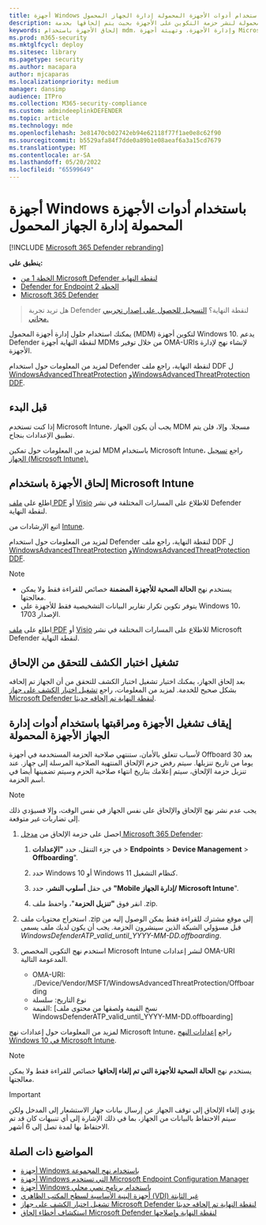 ```yaml
---
title: أجهزة Windows باستخدام أدوات الأجهزة المحمولة إدارة الجهاز المحمول
description: استخدم أدوات إدارة الجهاز الأجهزة المحمولة لنشر حزمة التكوين على الأجهزة بحيث يتم إلحاقها بخدمة Defender لنقطة النهاية.
keywords: إلحاق الأجهزة باستخدام mdm، وإدارة الأجهزة، وتهيئة أجهزة Microsoft Defender لنقطة النهاية، وأجهزة mdm
ms.prod: m365-security
ms.mktglfcycl: deploy
ms.sitesec: library
ms.pagetype: security
ms.author: macapara
author: mjcaparas
ms.localizationpriority: medium
manager: dansimp
audience: ITPro
ms.collection: M365-security-compliance
ms.custom: admindeeplinkDEFENDER
ms.topic: article
ms.technology: mde
ms.openlocfilehash: 3e81470cb02742eb94e62118f77f1ae0e8c62f90
ms.sourcegitcommit: b5529afa84f7dde0a89b1e08aeaf6a3a15cd7679
ms.translationtype: MT
ms.contentlocale: ar-SA
ms.lasthandoff: 05/20/2022
ms.locfileid: "65599649"
---
```

# <a name="onboard-windows-devices-using-mobile-device-management-tools"></a>أجهزة Windows باستخدام أدوات الأجهزة المحمولة إدارة الجهاز المحمول

[!INCLUDE [Microsoft 365 Defender rebranding](../../includes/microsoft-defender.md)]

**ينطبق على:**
- [الخطة 1 من Microsoft Defender لنقطة النهاية](https://go.microsoft.com/fwlink/p/?linkid=2154037)
- [Defender for Endpoint الخطة 2](https://go.microsoft.com/fwlink/p/?linkid=2154037)
- [Microsoft 365 Defender](https://go.microsoft.com/fwlink/?linkid=2118804)

> هل تريد تجربة Defender لنقطة النهاية؟ [التسجيل للحصول على إصدار تجريبي مجاني.](https://signup.microsoft.com/create-account/signup?products=7f379fee-c4f9-4278-b0a1-e4c8c2fcdf7e&ru=https://aka.ms/MDEp2OpenTrial?ocid=docs-wdatp-configureendpointsmdm-abovefoldlink)

يمكنك استخدام حلول إدارة أجهزة المحمول (MDM) لتكوين أجهزة Windows 10. يدعم Defender لنقطة النهاية أجهزة MDMs من خلال توفير OMA-URIs لإنشاء نهج لإدارة الأجهزة.


لمزيد من المعلومات حول استخدام Defender لنقطة النهاية، راجع ملف DDF ل [WindowsAdvancedThreatProtection](https://msdn.microsoft.com/library/windows/hardware/mt723296(v=vs.85).aspx) [وWindowsAdvancedThreatProtection DDF](https://msdn.microsoft.com/library/windows/hardware/mt723297(v=vs.85).aspx).

## <a name="before-you-begin"></a>قبل البدء

إذا كنت تستخدم Microsoft Intune، يجب أن يكون الجهاز MDM مسجلا. وإلا، فلن يتم تطبيق الإعدادات بنجاح.

لمزيد من المعلومات حول تمكين MDM باستخدام Microsoft Intune، راجع [تسجيل الجهاز (Microsoft Intune).](/mem/intune/enrollment/device-enrollment)

## <a name="onboard-devices-using-microsoft-intune"></a>إلحاق الأجهزة باستخدام Microsoft Intune

اطلع على [ملف PDF](https://download.microsoft.com/download/5/6/0/5609001f-b8ae-412f-89eb-643976f6b79c/mde-deployment-strategy.pdf) أو [Visio](https://download.microsoft.com/download/5/6/0/5609001f-b8ae-412f-89eb-643976f6b79c/mde-deployment-strategy.vsdx) للاطلاع على المسارات المختلفة في نشر Defender لنقطة النهاية.

اتبع الإرشادات من [Intune](/mem/intune/protect/advanced-threat-protection-configure#enable-microsoft-defender-for-endpoint-in-intune).


لمزيد من المعلومات حول استخدام Defender لنقطة النهاية، راجع ملف DDF ل [WindowsAdvancedThreatProtection](https://msdn.microsoft.com/library/windows/hardware/mt723296(v=vs.85).aspx) [وWindowsAdvancedThreatProtection DDF](https://msdn.microsoft.com/library/windows/hardware/mt723297(v=vs.85).aspx).

> [!NOTE]
>
> - يستخدم نهج **الحالة الصحية للأجهزة المضمنة** خصائص للقراءة فقط ولا يمكن معالجتها.
> - يتوفر تكوين تكرار تقارير البيانات التشخيصية فقط للأجهزة على Windows 10، الإصدار 1703.


اطلع على [ملف PDF](https://download.microsoft.com/download/5/6/0/5609001f-b8ae-412f-89eb-643976f6b79c/mde-deployment-strategy.pdf) أو [Visio](https://download.microsoft.com/download/5/6/0/5609001f-b8ae-412f-89eb-643976f6b79c/mde-deployment-strategy.vsdx) للاطلاع على المسارات المختلفة في نشر Microsoft Defender لنقطة النهاية.

## <a name="run-a-detection-test-to-verify-onboarding"></a>تشغيل اختبار الكشف للتحقق من الإلحاق
بعد إلحاق الجهاز، يمكنك اختيار تشغيل اختبار الكشف للتحقق من أن الجهاز تم إلحاقه بشكل صحيح للخدمة. لمزيد من المعلومات، راجع [تشغيل اختبار الكشف على جهاز Microsoft Defender لنقطة النهاية تم إلحاقه حديثا](run-detection-test.md).


## <a name="offboard-and-monitor-devices-using-mobile-device-management-tools"></a>إيقاف تشغيل الأجهزة ومراقبتها باستخدام أدوات إدارة الجهاز الأجهزة المحمولة

لأسباب تتعلق بالأمان، ستنتهي صلاحية الحزمة المستخدمة في أجهزة Offboard بعد 30 يوما من تاريخ تنزيلها. سيتم رفض حزم الإلحاق المنتهية الصلاحية المرسلة إلى جهاز. عند تنزيل حزمة الإلحاق، سيتم إعلامك بتاريخ انتهاء صلاحية الحزم وسيتم تضمينها أيضا في اسم الحزمة.

> [!NOTE]
> يجب عدم نشر نهج الإلحاق والإلحاق على نفس الجهاز في نفس الوقت، وإلا فسيؤدي ذلك إلى تضاربات غير متوقعة.

1. احصل على حزمة الإلحاق من <a href="https://go.microsoft.com/fwlink/p/?linkid=2077139" target="_blank">مدخل Microsoft 365 Defender</a>:

   1. في جزء التنقل، حدد **"الإعدادات** \> **Endpoints** \> **Device Management** \> **Offboarding**".

   1. حدد Windows 10 أو Windows 11 كنظام التشغيل.

   1. في حقل **أسلوب النشر**، حدد **"Mobile إدارة الجهاز/ Microsoft Intune**".

   1. انقر فوق **"تنزيل الحزمة**"، واحفظ ملف .zip.

2. استخراج محتويات ملف .zip إلى موقع مشترك للقراءة فقط يمكن الوصول إليه من قبل مسؤولي الشبكة الذين سينشرون الحزمة. يجب أن يكون لديك ملف يسمى *WindowsDefenderATP_valid_until_YYYY-MM-DD.offboarding*.

3. استخدم نهج التكوين المخصص Microsoft Intune لنشر إعدادات OMA-URI المدعومة التالية.
   - OMA-URI: ./Device/Vendor/MSFT/WindowsAdvancedThreatProtection/Offboarding
   - نوع التاريخ: سلسلة
   - القيمة: [نسخ القيمة ولصقها من محتوى ملف WindowsDefenderATP_valid_until_YYYY-MM-DD.offboarding]

لمزيد من المعلومات حول إعدادات نهج Microsoft Intune، راجع [إعدادات النهج Windows 10 في Microsoft Intune](/mem/intune/configuration/custom-settings-windows-10).

> [!NOTE]
> يستخدم نهج **الحالة الصحية للأجهزة التي تم إلغاء إلحاقها** خصائص للقراءة فقط ولا يمكن معالجتها.

> [!IMPORTANT]
> يؤدي إلغاء الإلحاق إلى توقف الجهاز عن إرسال بيانات جهاز الاستشعار إلى المدخل ولكن سيتم الاحتفاظ بالبيانات من الجهاز، بما في ذلك الإشارة إلى أي تنبيهات كان قد تم الاحتفاظ بها لمدة تصل إلى 6 أشهر.

## <a name="related-topics"></a>المواضيع ذات الصلة
- [أجهزة Windows باستخدام نهج المجموعة](configure-endpoints-gp.md)
- [أجهزة Windows التي تستخدم Microsoft Endpoint Configuration Manager](configure-endpoints-sccm.md)
- [أجهزة Windows باستخدام برنامج نصي محلي](configure-endpoints-script.md)
- [أجهزة البنية الأساسية لسطح المكتب الظاهري (VDI) غير الثابتة](configure-endpoints-vdi.md)
- [تشغيل اختبار الكشف على جهاز Microsoft Defender لنقطة النهاية تم إلحاقه حديثا](run-detection-test.md)
- [استكشاف أخطاء إلحاق Microsoft Defender لنقطة النهاية وإصلاحها](troubleshoot-onboarding.md)
